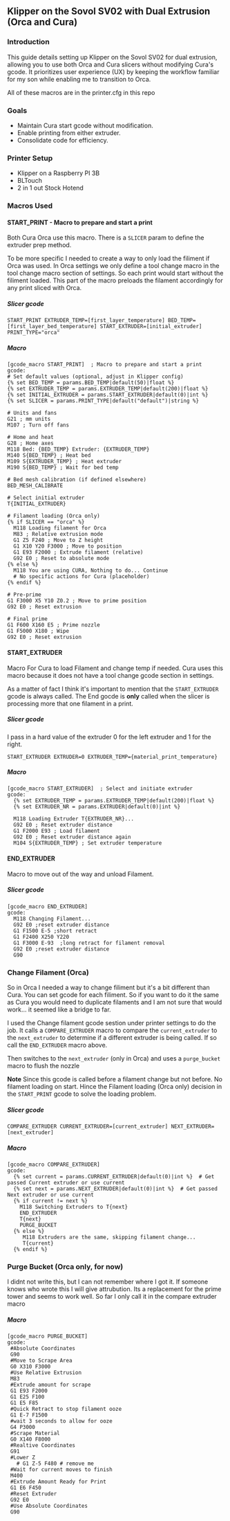 Klipper on the Sovol SV02 with Dual Extrusion (Orca and Cura)
-------------------------------------------------------------

### Introduction

This guide details setting up Klipper on the Sovol SV02 for dual extrusion, allowing you to use both Orca and Cura slicers without modifying Cura's gcode. It prioritizes user experience (UX) by keeping the workflow familiar for my son while enabling me to transition to Orca.

All of these macros are in the printer.cfg in this repo

### Goals

-   Maintain Cura start gcode without modification.
-   Enable printing from either extruder.
-   Consolidate code for efficiency.


###  Printer Setup

-   Klipper on a Raspberry PI 3B
-   BLTouch
-   2 in 1 out Stock Hotend


### Macros Used

#### START_PRINT  - Macro to prepare and start a print
Both Cura Orca use this macro. There is a `SLICER` param to define the extruder prep method.

To be more specific I needed to create a way to only load the filiment if Orca was used. In Orca settings we only define a tool change macro in the tool change macro section of settings. So each print would start without the filiment loaded. This part of the macro preloads the filament accordingly for any print sliced with Orca. 


##### Slicer gcode
```
START_PRINT EXTRUDER_TEMP=[first_layer_temperature] BED_TEMP=[first_layer_bed_temperature] START_EXTRUDER=[initial_extruder]  PRINT_TYPE="orca" 
```

##### Macro

```
[gcode_macro START_PRINT]  ; Macro to prepare and start a print
gcode:
# Set default values (optional, adjust in Klipper config)
{% set BED_TEMP = params.BED_TEMP|default(50)|float %}
{% set EXTRUDER_TEMP = params.EXTRUDER_TEMP|default(200)|float %}
{% set INITIAL_EXTRUDER = params.START_EXTRUDER|default(0)|int %}
{% set SLICER = params.PRINT_TYPE|default("default")|string %}

# Units and fans
G21 ; mm units
M107 ; Turn off fans

# Home and heat
G28 ; Home axes
M118 Bed: {BED_TEMP} Extruder: {EXTRUDER_TEMP}
M140 S{BED_TEMP} ; Heat bed
M109 S{EXTRUDER_TEMP} ; Heat extruder
M190 S{BED_TEMP} ; Wait for bed temp

# Bed mesh calibration (if defined elsewhere)
BED_MESH_CALIBRATE

# Select initial extruder
T{INITIAL_EXTRUDER}

# Filament loading (Orca only)
{% if SLICER == "orca" %}
  M118 Loading filament for Orca
  M83 ; Relative extrusion mode
  G1 Z5 F240 ; Move to Z height
  G1 X10 Y20 F3000 ; Move to position
  G1 E93 F2000 ; Extrude filament (relative)
  G92 E0 ; Reset to absolute mode
{% else %}
  M118 You are using CURA, Nothing to do... Continue
  # No specific actions for Cura (placeholder)
{% endif %}

# Pre-prime
G1 F3000 X5 Y10 Z0.2 ; Move to prime position
G92 E0 ; Reset extrusion

# Final prime
G1 F600 X160 E5 ; Prime nozzle
G1 F5000 X180 ; Wipe
G92 E0 ; Reset extrusion
```  

#### START_EXTRUDER
Macro For Cura to load Filament and change temp if needed. Cura uses this macro because it does not have a tool change gcode section in settings. 

As a matter of fact I think it's important to mention that the `START_EXTRUDER` gcode is always called. The End gocde is **only** called when the slicer is processing more that one filament in a print.

##### Slicer gcode
I pass in a hard value of the extruder 0 for the left extruder and 1 for the right. 
```
START_EXTRUDER EXTRUDER=0 EXTRUDER_TEMP={material_print_temperature}
```

##### Macro
```
[gcode_macro START_EXTRUDER]  ; Select and initiate extruder
gcode:
  {% set EXTRUDER_TEMP = params.EXTRUDER_TEMP|default(200)|float %} 
  {% set EXTRUDER_NR = params.EXTRUDER|default(0)|int %}  

  M118 Loading Extruder T{EXTRUDER_NR}...
  G92 E0 ; Reset extruder distance
  G1 F2000 E93 ; Load filament
  G92 E0 ; Reset extruder distance again
  M104 S{EXTRUDER_TEMP} ; Set extruder temperature
  ```
#### END_EXTRUDER
Macro to move out of the way and unload Filament.

##### Slicer gcode
```
[gcode_macro END_EXTRUDER]
gcode:
  M118 Changing Filament...
  G92 E0 ;reset extruder distance
  G1 F1500 E-5 ;short retract
  G1 F2400 X250 Y220
  G1 F3000 E-93  ;long retract for filament removal
  G92 E0 ;reset extruder distance
  G90
  ```

### Change Filament (Orca)
So in Orca I needed a way to change filiment but it's a bit different than Cura. You can set gcode for each filiment. So if you want to do it the same as Cura you would need to duplicate filaments and I am not sure that would work... it seemed like a bridge to far. 

I used the Change filament gcode sestion under printer settings to do the job. It calls a `COMPARE_EXTRUDER` macro to compare the `current_extruder` to the `next_extruder` to determine if a different extruder is being called. If so call the `END_EXTRUDER` macro above. 

Then switches to the `next_extruder` (only in Orca) and uses a `purge_bucket` macro to flush the nozzle

**Note** Since this gcode is called before a filament change but not before.  No filament loading on start. Hince the Filament loading (Orca only) decision in the `START_PRINT` gcode to solve the loading problem.

##### Slicer gcode
```
COMPARE_EXTRUDER CURRENT_EXTRUDER=[current_extruder] NEXT_EXTRUDER=[next_extruder]
```

##### Macro
```
[gcode_macro COMPARE_EXTRUDER]
gcode:
  {% set current = params.CURRENT_EXTRUDER|default(0)|int %}  # Get passed Current extruder or use current
  {% set next = params.NEXT_EXTRUDER|default(0)|int %}  # Get passed Next extruder or use current
  {% if current != next %}
    M118 Switching Extruders to T{next}
    END_EXTRUDER
    T{next}
    PURGE_BUCKET
  {% else %}
     M118 Extruders are the same, skipping filament change... 
     T{current}
  {% endif %}
  ```


### Purge Bucket (Orca only, for now)

I didnt not write this, but I can not remember where I got it. If someone knows who wrote this I will give attrubution. Its a replacement for the prime tower and seems to work well. So far I only call it in the compare extruder macro

##### Macro

```
[gcode_macro PURGE_BUCKET]
gcode:
 #Absolute Coordinates
 G90
 #Move to Scrape Area
 G0 X310 F3000
 #Use Relative Extrusion
 M83
 #Extrude amount for scrape
 G1 E93 F2000
 G1 E25 F100
 G1 E5 F85
 #Quick Retract to stop filament ooze
 G1 E-7 F1500
 #wait 3 seconds to allow for ooze
 G4 P3000
 #Scrape Material
 G0 X140 F8000
 #Realtive Coordinates
 G91
 #Lower Z
   # G1 Z-5 F480 # remove me
 #Wait for current moves to finish
 M400 
 #Extrude Amount Ready for Print
 G1 E6 F450
 #Reset Extruder
 G92 E0
 #Use Absolute Coordinates
 G90

```
